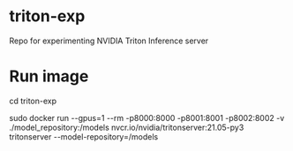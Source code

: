 # triton-exp
Repo for experimenting NVIDIA Triton Inference server

# Run image
cd triton-exp

sudo docker run --gpus=1 --rm -p8000:8000 -p8001:8001 -p8002:8002 -v ./model_repository:/models nvcr.io/nvidia/tritonserver:21.05-py3 tritonserver --model-repository=/models